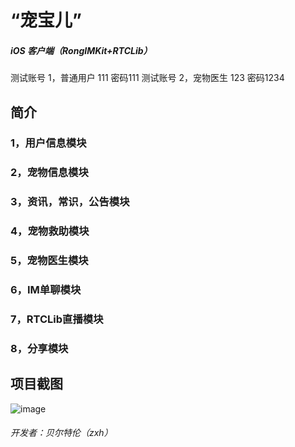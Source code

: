 # “宠宝儿” 
##### iOS 客户端（RongIMKit+RTCLib）
测试账号 1，普通用户 111 密码111
测试账号 2，宠物医生 123 密码1234

## 简介
### 1，用户信息模块
### 2，宠物信息模块
### 3，资讯，常识，公告模块
### 4，宠物救助模块
### 5，宠物医生模块
### 6，IM单聊模块
### 7，RTCLib直播模块
### 8，分享模块
## 项目截图

![image](https://github.com/zhangxianhongx/RongCloud_Hackathon_2020/blob/master/Projects/MAXFLOAT/1.jpg)








###### 开发者：贝尔特伦（zxh）
